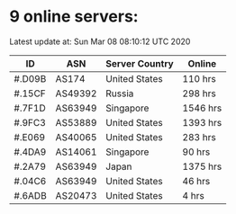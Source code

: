 # 9 online servers:

Latest update at: Sun Mar 08 08:10:12 UTC 2020

| ID | ASN | Server Country | Online |
| -- | --- | -------------- | ------ |
| #.D09B | AS174 | United States | 110 hrs |
| #.15CF | AS49392 | Russia | 298 hrs |
| #.7F1D | AS63949 | Singapore | 1546 hrs |
| #.9FC3 | AS53889 | United States | 1393 hrs |
| #.E069 | AS40065 | United States | 283 hrs |
| #.4DA9 | AS14061 | Singapore | 90 hrs |
| #.2A79 | AS63949 | Japan | 1375 hrs |
| #.04C6 | AS63949 | United States | 46 hrs |
| #.6ADB | AS20473 | United States | 4 hrs |

